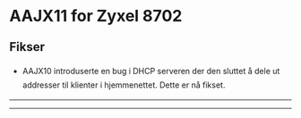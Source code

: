 <html>
<head>
  <title>100AAJX11D0.bin.md</title>
  <link href="../../asset/780508248e/bootstrap.css" rel="stylesheet">
  <link href="../../asset/748fb45f53/font-awesome4.css" rel="stylesheet">
</head>

<body>
<div class="container" style="max-width:44em;line-height:1.8em;margin-bottom:4em;">
  <br>
  <a href="../p8702">
    <i class="fa fa-arrow-circle-left fa-3x"></i>
</a>  <h1>AAJX11 for Zyxel 8702</h1>

<h2>Fikser</h2>

<ul>
<li>AAJX10 introduserte en bug i DHCP serveren der den sluttet å dele ut addresser til klienter i hjemmenettet.  Dette er nå fikset.</li>
</ul>

<hr />

<p><a href="../cpe-zyxel-p8702n/100AAJX11D0.bin"><i class="fa fa-download fa-3x"></i></a></p>

  <hr>
</div>
</body>
</html>
